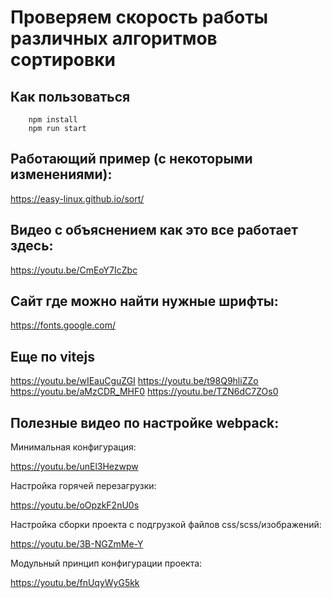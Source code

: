 # Проверяем скорость работы различных алгоритмов сортировки


## Как пользоваться

```
    npm install
    npm run start

```

## Работающий пример (с некоторыми изменениями):
https://easy-linux.github.io/sort/

## Видео с объяснением как это все работает здесь:
https://youtu.be/CmEoY7IcZbc

## Сайт где можно найти нужные шрифты:

https://fonts.google.com/

## Еще по vitejs

https://youtu.be/wIEauCguZGI
https://youtu.be/t98Q9hliZZo
https://youtu.be/aMzCDR_MHF0
https://youtu.be/TZN6dC7ZOs0


## Полезные видео по настройке webpack:


Минимальная конфигурация:

https://youtu.be/unEl3Hezwpw

Настройка горячей перезагрузки:

https://youtu.be/oOpzkF2nU0s

Настройка сборки проекта с подгрузкой файлов css/scss/изображений:

https://youtu.be/3B-NGZmMe-Y

Модульный принцип конфигурации проекта:

https://youtu.be/fnUqyWyG5kk




